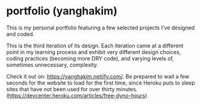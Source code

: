 # portfolio (yanghakim)
This is my personal portfolio featuring a few selected projects I've designed and coded. 

This is the third iteration of its design. Each iteration came at a different point in my learning process and exhibit very different design choices, coding practices (becoming more DRY code), and varying levels of, sometimes unnecessary, complexity.

Check it out on: https://yanghakim.netlify.com/. Be prepared to wait a few seconds for the website to load for the first time, since Heroku puts to sleep sites that have not been used for over thirty minutes. (https://devcenter.heroku.com/articles/free-dyno-hours)
